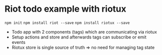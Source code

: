 # Riot todo example with riotux

`npm init`
`npm install riot --save`
`npm install riotux --save`

- Todo app with 2 components (tags) which are communicating via riotux
- Setup actions and store and afterwards tags can subscribe or emit events
- Riotux store is single source of truth => no need for managing tag state
